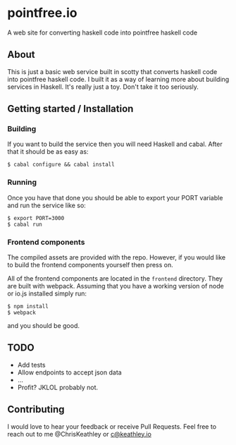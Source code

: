 # pointfree.io
A web site for converting haskell code into pointfree haskell code

## About

This is just a basic web service built in scotty that converts haskell code into pointfree haskell code.  I built it as a way of learning more about building services in Haskell.  It's really just a toy.  Don't take it too seriously.

## Getting started / Installation

### Building

If you want to build the service then you will need Haskell and cabal.  After that it should be as easy as:

    $ cabal configure && cabal install

### Running

Once you have that done you should be able to export your PORT variable and run the service like so:

    $ export PORT=3000
    $ cabal run

### Frontend components

The compiled assets are provided with the repo.  However, if you would like to build the frontend components yourself
then press on.

All of the frontend components are located in the `frontend` directory.  They are built with webpack.  Assuming that you have a working version of node or io.js installed simply run:

    $ npm install
    $ webpack

and you should be good.

## TODO

* Add tests
* Allow endpoints to accept json data
* ...
* Profit? JKLOL probably not.

## Contributing

I would love to hear your feedback or receive Pull Requests.  Feel free to reach out to me @ChrisKeathley or c@keathley.io

